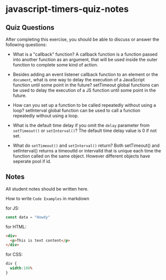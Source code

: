 # javascript-timers-quiz-notes

## Quiz Questions

After completing this exercise, you should be able to discuss or answer the following questions:

- What is a "callback" function?
A callback function is a function passed into another function as an argument, that will be used inside the outer function to complete some kind of action.

- Besides adding an event listener callback function to an element or the `document`, what is one way to delay the execution of a JavaScript function until some point in the future?
setTimeout global functions can be used to delay the execution of a JS function until some point in the future.

- How can you set up a function to be called repeatedly without using a loop?
setInterval global function can be used to call a function repeatedly without using a loop.

- What is the default time delay if you omit the `delay` parameter from `setTimeout()` or `setInterval()`?
The default time delay value is 0 if not set.

- What do `setTimeout()` and `setInterval()` return?
Both setTimeout() and setInterval() returns a timeoutId or intervalId that is unique each time the function called on the same object. However different objects have seperate pool if id.

## Notes

All student notes should be written here.


How to write `Code Examples` in markdown

for JS:
```javascript
const data = "Howdy"
```

for HTML:
```html
<div>
  <p>This is text content</p>
</div>
```

for CSS:
```css
div {
  width:100%
}
```
